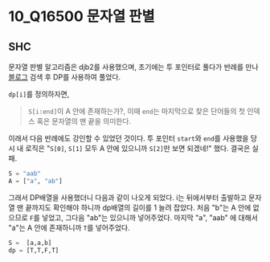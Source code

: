# 10_Q16500 문자열 판별

## SHC

문자열 판별 알고리즘은 djb2를 사용했으며, 초기에는 투 포인터로 풀다가 반례를 만나 [블로그](https://dana-study-log.tistory.com/entry/Baekjoon-%EB%B0%B1%EC%A4%80-16500%EB%AC%B8%EC%9E%90%EC%97%B4-%ED%8C%90%EB%B3%84) 검색 후 DP를 사용하여 풀었다.

`dp[i]`를 정의하자면,

> `S[i:end]`이 A 안에 존재하는가?, 이때 `end`는 마지막으로 찾은 단어들의 첫 인덱스 혹은 문자열의 맨 끝을 의미한다.

이래서 다음 반례에도 강인할 수 있었던 것이다. 투 포인터 `start`와 `end`를 사용했을 당시 내 로직은 "`S[0]`, `S[1]` 모두 A 안에 있으니까 `S[2]`만 보면 되겠네!" 했다. 결국은 실패.

```python
S = "aab"
A = ["a", "ab"]
```

그래서 DP배열을 사용했더니 다음과 같이 나오게 되었다. i는 뒤에서부터 출발하고 문자열 맨 끝까지도 확인해야 하니까 dp배열의 길이를 1 늘려 잡았다. 처음 "b"는 A 안에 없으므로 `F`를 넣었고, 그다음 "ab"는 있으니까 넣어주었다. 마지막 "a", "aab" 에 대해서 "a"는 A 안에 존재하니까 `T`를 넣어주었다.

```python
S =  [a,a,b]
dp = [T,T,F,T]
```
